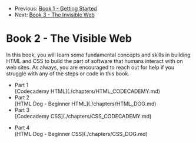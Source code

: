 <nav>
    <ul class="nav--books">
        <li class="left">
            <span>Previous:</span> <a href="../book-1-your-computer">Book 1 - Getting Started</a>
        </li>
        <li class="right">
            <span>Next:</span> <a href="../book-3-the-invisible-web">Book 3 - The Invisible Web</a>
        </li>
    </ul>
</nav>

# Book 2 - The Visible Web

In this book, you will learn some fundamental concepts and skills in building HTML and CSS to build the part of software that humans interact with on web sites. As always, you are encouraged to reach out for help if you struggle with any of the steps or code in this book.


* <div class="listitem__header">Part 1</div>[Codecademy HTML](./chapters/HTML_CODECADEMY.md)
* <div class="listitem__header">Part 2</div>[HTML Dog - Beginner HTML](./chapters/HTML_DOG.md)
* <div class="listitem__header">Part 3</div>[Codecademy CSS](./chapters/CSS_CODECADEMY.md)

<div></div>

* <div class="listitem__header">Part 4</div>[HTML Dog - Beginner CSS](./chapters/CSS_DOG.md)
